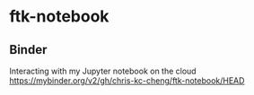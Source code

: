 # ftk-notebook

## Binder
Interacting with my Jupyter notebook on the cloud\
https://mybinder.org/v2/gh/chris-kc-cheng/ftk-notebook/HEAD
